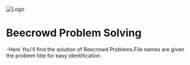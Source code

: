 ![Logo](https://www.beecrowd.com.br/judge/en)


# Beecrowd Problem Solving 

-Here You'll find the solution of Beecrowd Problems.File names are given the problem title for easy identification.
